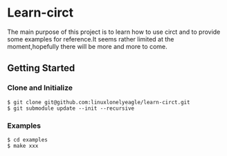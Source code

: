 # Learn-circt
The main purpose of this project is to learn how to use circt and to provide some examples for reference.It seems rather limited at the moment,hopefully there will be more and more to come.
## Getting Started
### Clone and Initialize
```
$ git clone git@github.com:linuxlonelyeagle/learn-circt.git
$ git submodule update --init --recursive 
```
### Examples
```
$ cd examples
$ make xxx
```
